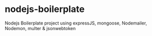 # nodejs-boilerplate
 Nodejs Boilerplate project using expressJS, mongoose, Nodemailer, Nodemon, multer & jsonwebtoken
